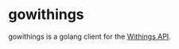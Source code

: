 # gowithings

gowithings is a golang client for the [Withings API](https://developer.withings.com/api-reference/).

